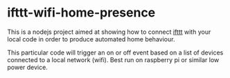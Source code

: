 # ifttt-wifi-home-presence

This is a nodejs project aimed at showing how to connect [ifttt](https://ifttt.com/) 
with your local code in order to produce automated home behaviour.

This particular code will trigger an on or off event based on a list of devices connected 
to a local network (wifi). Best run on raspberry pi or similar low power device. 